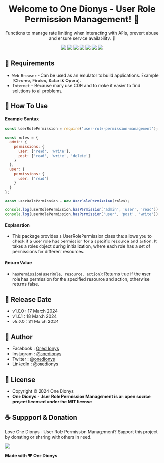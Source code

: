 <h1 align="center">Welcome to One Dionys - User Role Permission Management! 👋 </h1>

<p align="center">Functions to manage rate limiting when interacting with APIs, prevent abuse and ensure service availability. 💖 </p>

<p align="center">
<img src="https://img.shields.io/github/contributors/onedionys/onedionys-user-role-permission-management?style=flat-square">
<img src="https://img.shields.io/github/issues/onedionys/onedionys-user-role-permission-management?style=flat-square">
<img src="https://img.shields.io/github/stars/onedionys/onedionys-user-role-permission-management?style=flat-square"> 
<img src="https://img.shields.io/github/forks/onedionys/onedionys-user-role-permission-management?style=flat-square">
<img src="https://img.shields.io/github/last-commit/onedionys/onedionys-user-role-permission-management.svg?style=flat-square">
<img src="https://img.shields.io/github/languages/code-size/onedionys/onedionys-user-role-permission-management?style=flat-square">
<img src="https://img.shields.io/github/license/onedionys/onedionys-user-role-permission-management?style=flat-square">
</p>

## 💾 Requirements

* `Web Browser` - Can be used as an emulator to build applications. Example [Chrome, Firefox, Safari & Opera].
* `Internet` - Because many use CDN and to make it easier to find solutions to all problems.

## 🎯 How To Use

#### Example Syntax

```javascript
const UserRolePermission = require('user-role-permission-management');

const roles = {
  admin: {
    permissions: {
      user: ['read', 'write'],
      post: ['read', 'write', 'delete']
    }
  },
  user: {
    permissions: {
      user: ['read']
    }
  }
};

const userRolePermission = new UserRolePermission(roles);

console.log(userRolePermission.hasPermission('admin', 'user', 'read')); // Output: true
console.log(userRolePermission.hasPermission('user', 'post', 'write')); // Output: false
```

#### Explanation

* This package provides a UserRolePermission class that allows you to check if a user role has permission for a specific resource and action. It takes a roles object during initialization, where each role has a set of permissions for different resources.

#### Return Value

* `hasPermission(userRole, resource, action)`: Returns true if the user role has permission for the specified resource and action, otherwise returns false.

## 📆 Release Date

* v1.0.0 : 17 March 2024
* v1.0.1 : 18 March 2024
* v5.0.0 : 31 March 2024

## 🧑 Author

* Facebook : <a href="https://www.facebook.com/theonedionys"> Oned Ionys</a>
* Instagram : <a href="https://www.instagram.com/onedionys/"> @onedionys</a>
* Twitter : <a href="https://twitter.com/onedionys"> @onedionys</a>
* LinkedIn :  <a href="https://www.linkedin.com/in/onedionys/"> @onedionys</a>

## 📝 License

* Copyright © 2024 One Dionys
* **One Dionys - User Role Permission Management is an open source project licensed under the MIT license**

## ☕️ Suppport & Donation

Love One Dionys - User Role Permission Management? Support this project by donating or sharing with others in need.

<a href="https://www.buymeacoffee.com/onedionys"><img src="https://img.shields.io/badge/Buy_Me_A_Coffee-FFDD00?style=for-the-badge&logo=buy-me-a-coffee&logoColor=black"/> </a>

**Made with ❤️ One Dionys**
